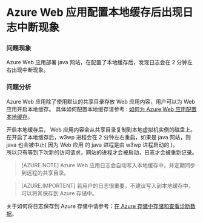 <properties
                pageTitle="Azure Web 应用配置本地缓存后出现日志中断现象"
                description="Azure Web 应用配置了本地缓存后由于 w3wp 进程的中断，日志记录会出现中断现象"
                services="web-apps"
                documentationCenter=""
                authors=""
                manager=""
                editor=""
                tags="Web Apps,local cache,Log"/>

<tags
                ms.service="web-apps-aog"
                ms.date="12/23/2016"
                wacn.date="12/23/2016"/>

# Azure Web 应用配置本地缓存后出现日志中断现象

### 问题现象

Azure Web 应用部署 java 网站，在配置了本地缓存后，发现日志会在 2 分钟左右出现中断现象。

### 问题分析

Azure Web 应用除了使用默认的共享目录存放 Web 应用内容，用户可以为 Web 应用开启本地缓存。 具体如何配置本地缓存请参考 : [如何为 Azure Web 应用配置本地缓存](/documentation/articles/aog-web-app-configure-local-cache/)。

开启本地缓存后， Web 应用内容会从共享目录复制到本地虚拟机实例的磁盘上。  
在开启了本地缓存后，w3wp 进程会在 2 分钟左右重启，如果是 java 网站，则 java 也会被中止( 因为 Web 应用 的 java 进程是由 w3wp 进程启动的 )。  
所以只有等到下次新的访问请求，网站的进程才会被启动，日志才会被重新记录。  

>[AZURE.NOTE]
>Azure Web 应用日志会自动写入本地缓存中，并定期同步到远程的共享目录。

>[AZURE.IMPORTENT]
>若用户的日志很重要，不建议写入到本地缓存中，可以将其保存到 Azure 存储中。

关于如何将日志保存到 Azure 存储中请参考：[在 Azure 存储中存储和查看诊断数据](/documentation/articles/cloud-services-dotnet-diagnostics-storage)。





